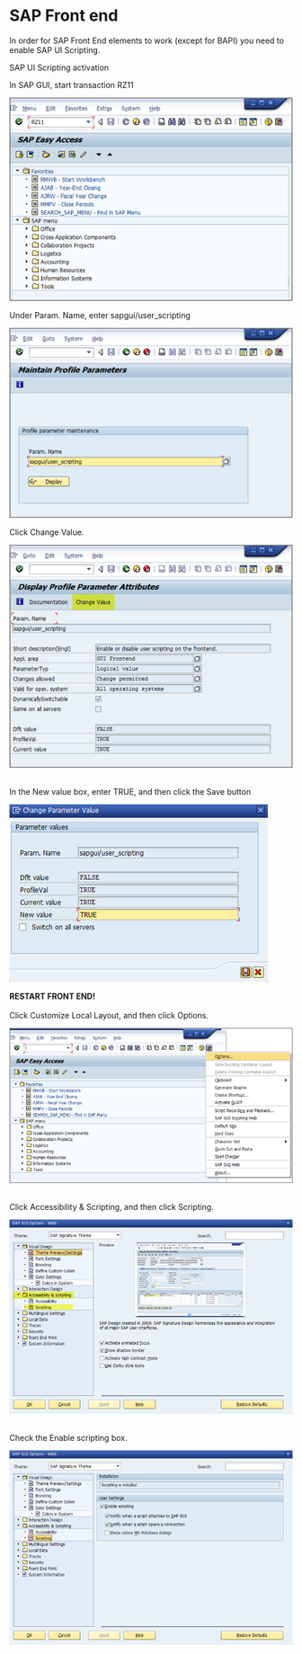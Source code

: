 # SAP Front end

In order for SAP Front End elements to work (except for BAPI) you need to enable SAP UI Scripting.

SAP UI Scripting activation

In SAP GUI, start transaction RZ11

![](<../../../.gitbook/assets/image (245).png>)

Under Param. Name, enter sapgui/user\_scripting

![](<../../../.gitbook/assets/image (171).png>)

Click Change Value.

![](<../../../.gitbook/assets/image (176).png>)

\
In the New value box, enter TRUE, and then click the Save button

![](<../../../.gitbook/assets/image (196).png>)

**RESTART FRONT END!**\
\
Click Customize Local Layout, and then click Options.

![](<../../../.gitbook/assets/image (186).png>)

\
Click Accessibility & Scripting, and then click Scripting.

![](<../../../.gitbook/assets/image (198).png>)

\
Check the Enable scripting box.

![](<../../../.gitbook/assets/image (164).png>)
